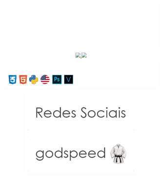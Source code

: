 ![Prazer, Tavinho!](https://raw.githubusercontent.com/otaviobizulli/otaviobizulli/main/prazertavinho.png)

<div align="center">
  <a href="https://github.com/otaviobizulli">
  <img height="150em" src="https://github-readme-stats.vercel.app/api?username=otaviobizulli&show_icons=true&theme=graywhite&include_all_commits=true&count_private=true"/>
  <img height="150em" src="https://github-readme-stats.vercel.app/api/top-langs/?username=otaviobizulli&layout=compact&langs_count=7&theme=graywhite"/>
</div>

  
![Skills:](https://raw.githubusercontent.com/otaviobizulli/otaviobizulli/main/skills.png)
  
<div align="center">
  <a href="https://linktr.ee/tavin"> 
  <img src="https://raw.githubusercontent.com/otaviobizulli/otaviobizulli/main/socialmedia.png"/>
  <a href="https://www.youtube.com/watch?v=76C0oX31YUQ"> 
  <img src="https://raw.githubusercontent.com/otaviobizulli/otaviobizulli/main/godspeed.png"/>
</div> 

